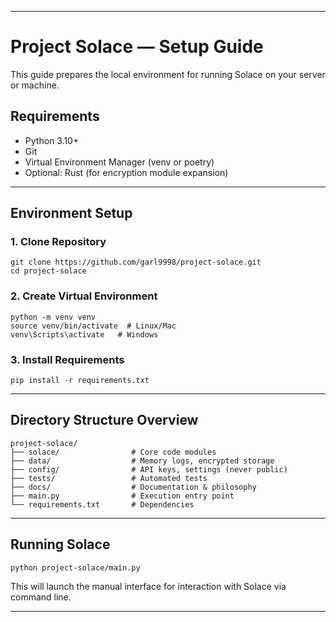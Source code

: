 
---

# Project Solace — Setup Guide

This guide prepares the local environment for running Solace on your server or machine.

## Requirements

- Python 3.10+
- Git
- Virtual Environment Manager (venv or poetry)
- Optional: Rust (for encryption module expansion)

---

## Environment Setup

### 1. Clone Repository
```
git clone https://github.com/garl9998/project-solace.git
cd project-solace
```

### 2. Create Virtual Environment
```
python -m venv venv
source venv/bin/activate  # Linux/Mac
venv\Scripts\activate   # Windows
```

### 3. Install Requirements
```
pip install -r requirements.txt
```

---

## Directory Structure Overview

```
project-solace/
├── solace/                # Core code modules
├── data/                  # Memory logs, encrypted storage
├── config/                # API keys, settings (never public)
├── tests/                 # Automated tests
├── docs/                  # Documentation & philosophy
├── main.py                # Execution entry point
└── requirements.txt       # Dependencies
```

---

## Running Solace
```
python project-solace/main.py
```

This will launch the manual interface for interaction with Solace via command line.

---
